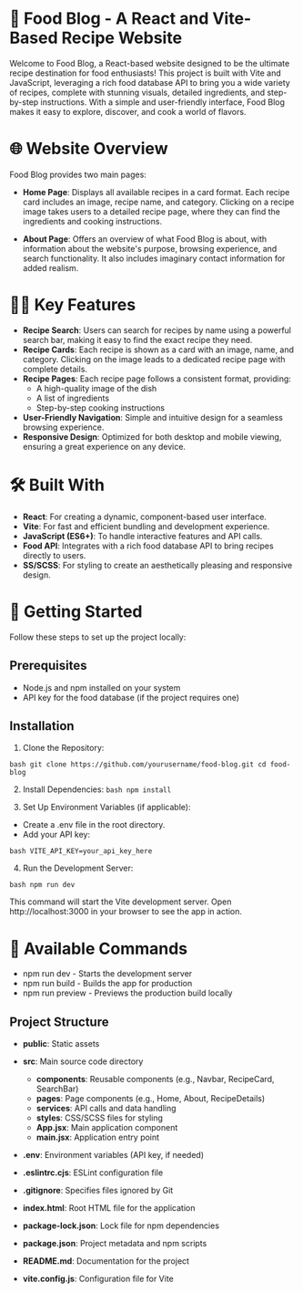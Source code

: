 # 🍲 Food Blog - A React and Vite-Based Recipe Website

Welcome to Food Blog, a React-based website designed to be the ultimate recipe destination for food enthusiasts! This project is built with Vite and JavaScript, leveraging a rich food database API to bring you a wide variety of recipes, complete with stunning visuals, detailed ingredients, and step-by-step instructions. With a simple and user-friendly interface, Food Blog makes it easy to explore, discover, and cook a world of flavors.

# 🌐 Website Overview
Food Blog provides two main pages:

- **Home Page**: Displays all available recipes in a card format. Each recipe card includes an image, recipe name, and category. Clicking on a recipe image takes users to a detailed recipe page, where they can find the ingredients and cooking instructions.

- **About Page**: Offers an overview of what Food Blog is about, with information about the website's purpose, browsing experience, and search functionality. It also includes imaginary contact information for added realism.

# 🧑‍🍳 Key Features
- **Recipe Search**: Users can search for recipes by name using a powerful search bar, making it easy to find the exact recipe they need.
- **Recipe Cards**: Each recipe is shown as a card with an image, name, and category. Clicking on the image leads to a dedicated recipe page with complete details.
- **Recipe Pages**: Each recipe page follows a consistent format, providing:
   - A high-quality image of the dish
   - A list of ingredients
   - Step-by-step cooking instructions
- **User-Friendly Navigation**: Simple and intuitive design for a seamless browsing experience.
- **Responsive Design**: Optimized for both desktop and mobile viewing, ensuring a great experience on any device.

# 🛠️ Built With
- **React**: For creating a dynamic, component-based user interface.
- **Vite**: For fast and efficient bundling and development experience.
- **JavaScript (ES6+)**: To handle interactive features and API calls.
- **Food API**: Integrates with a rich food database API to bring recipes directly to users.
- **SS/SCSS**: For styling to create an aesthetically pleasing and responsive design.

# 🚀 Getting Started
Follow these steps to set up the project locally:

## Prerequisites
- Node.js and npm installed on your system
- API key for the food database (if the project requires one)
  
## Installation

1. Clone the Repository:

``bash
git clone https://github.com/yourusername/food-blog.git
cd food-blog
``

2. Install Dependencies:
`bash
npm install
`

3. Set Up Environment Variables (if applicable):
- Create a .env file in the root directory.
- Add your API key:
  
`bash
VITE_API_KEY=your_api_key_here
`

4. Run the Development Server:

`bash
npm run dev
`

This command will start the Vite development server. Open http://localhost:3000 in your browser to see the app in action.

# 📂 Available Commands
- npm run dev - Starts the development server
- npm run build - Builds the app for production
- npm run preview - Previews the production build locally

## Project Structure

- **public**: Static assets

- **src**: Main source code directory
  - **components**: Reusable components (e.g., Navbar, RecipeCard, SearchBar)
  - **pages**: Page components (e.g., Home, About, RecipeDetails)
  - **services**: API calls and data handling
  - **styles**: CSS/SCSS files for styling
  - **App.jsx**: Main application component
  - **main.jsx**: Application entry point

- **.env**: Environment variables (API key, if needed)
- **.eslintrc.cjs**: ESLint configuration file
- **.gitignore**: Specifies files ignored by Git
- **index.html**: Root HTML file for the application
- **package-lock.json**: Lock file for npm dependencies
- **package.json**: Project metadata and npm scripts
- **README.md**: Documentation for the project
- **vite.config.js**: Configuration file for Vite

